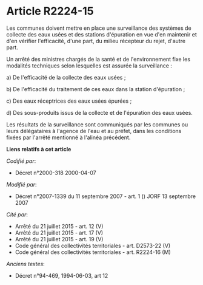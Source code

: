 # Article R2224-15

Les communes doivent mettre en place une surveillance des systèmes de collecte des eaux usées et des stations d'épuration en
vue d'en maintenir et d'en vérifier l'efficacité, d'une part, du milieu récepteur du rejet, d'autre part.

Un arrêté des ministres chargés de la santé et de l'environnement fixe les modalités techniques selon lesquelles est assurée
la surveillance :

a) De l'efficacité de la collecte des eaux usées ;

b) De l'efficacité du traitement de ces eaux dans la station d'épuration ;

c) Des eaux réceptrices des eaux usées épurées ;

d) Des sous-produits issus de la collecte et de l'épuration des eaux usées.

Les résultats de la surveillance sont communiqués par les communes ou leurs délégataires à l'agence de l'eau et au préfet,
dans les conditions fixées par l'arrêté mentionné à l'alinéa précédent.

**Liens relatifs à cet article**

_Codifié par_:

  - Décret n°2000-318 2000-04-07

_Modifié par_:

  - Décret n°2007-1339 du 11 septembre 2007 - art. 1 () JORF 13 septembre 2007

_Cité par_:

  - Arrêté du 21 juillet 2015 - art. 12 (V)
  - Arrêté du 21 juillet 2015 - art. 17 (V)
  - Arrêté du 21 juillet 2015 - art. 19 (V)
  - Code général des collectivités territoriales - art. D2573-22 (V)
  - Code général des collectivités territoriales - art. R2224-16 (M)

_Anciens textes_:

  - Décret n°94-469, 1994-06-03, art 12
